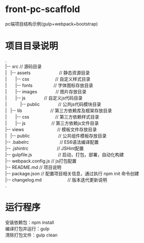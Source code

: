 # front-pc-scaffold
pc端项目结构示例(gulp+webpack+bootstrap)

# 项目目录说明
.<br />
|-- src                              // 源码目录<br />
|   |-- assets                       // 静态资源目录<br />
|       |-- css                      // 自定义样式目录<br />
|       |-- fonts                    // 字体图标存放目录<br />
|       |-- images                   // 图片存放目录<br />
|       |-- js                       // 自定义js代码目录<br />
|           |-- public               // 公共js代码模块目录<br />
|   |-- lib                          // 第三方依赖库及框架存放目录<br />
|       |-- css                      // 第三方依赖样式目录<br />
|       |-- js                       // 第三方依赖js文件目录<br />
|-- views                            // 模板文件存放目录<br />
|   |-- public                       // 公共组件模板存放目录<br />
|-- .babelrc                         // ES6语法编译配置<br />
|-- .jshintrc                        // JSHint配置<br />
|-- gulpfile.js                      // 启动，打包，部署，自动化构建<br />
|-- webpack.config.js                // js打包配置<br />
|-- README.md                        // 项目说明<br />
|-- package.json                     // 配置项目相关信息，通过执行 npm init 命令创建<br />
|-- changelog.md                     // 版本迭代更新说明<br />
.<br />

# 运行程序
安装依赖包：npm install<br />
编译打包并运行：gulp<br />
清除打包文件：gulp clean<br />
